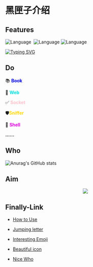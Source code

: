 # 黑匣子介绍

## Features

![Language](https://img.shields.io/badge/language-Python-brightgreen)       ![Language](https://img.shields.io/badge/language-Go-9cf)         ![Language](https://img.shields.io/badge/language-Hat-lightgrey)  

[![Typing SVG](https://readme-typing-svg.herokuapp.com?font=Fira+Code&weight=600&size=25&pause=1000&color=B729F7&background=40CE6096&width=436&lines=You+reap+what+you+sow+!;From+E10adc)](https://git.io/typing-svg)



## Do

📚 **<font color="#0000dd">Book</font>**

🔰 **<font color="#00dddd">Web</font>**

✅ **<font color="pink">Socket</font>**

🛡**<font color="gold">Sniffer</font>**

🛑 **<font color="#dd00dd">Shell</font>**

**......**



## Who

![Anurag's GitHub stats](https://github-readme-stats.vercel.app/api?username=ShengtaoXu321&theme=dark&show_icons=true)



## Aim

<div align="center">
    <img  src="https://github-readme-streak-stats.herokuapp.com/?user=Achuan-2" />
</div>



## Finally-Link

* [How to Use](https://zhuanlan.zhihu.com/p/389305285)

* [Jumping letter](https://readme-typing-svg.herokuapp.com/demo/)

* [Interesting Emoji](https://www.webfx.com/tools/emoji-cheat-sheet/)

* [Beautiful icon](https://shields.io/badges/static-badge)

* [Nice Who](https://zhuanlan.zhihu.com/p/389305285)

  



